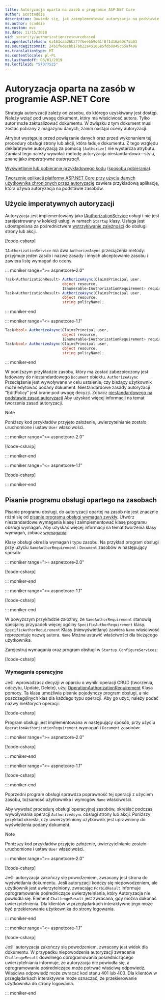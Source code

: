 ```yaml
---
title: Autoryzacja oparta na zasób w programie ASP.NET Core
author: scottaddie
description: Dowiedz się, jak zaimplementować autoryzacja na podstawie zasobów w aplikacji ASP.NET Core, gdy atrybut autoryzacji nie wystarczyć.
ms.author: scaddie
ms.custom: mvc
ms.date: 11/15/2018
uid: security/authorization/resourcebased
ms.openlocfilehash: 6a163caa26b277fbee6b9d61f8f1d16a60c75b03
ms.sourcegitcommit: 24b1f6decbb17bb22a45166e5fdb0845c65af498
ms.translationtype: MT
ms.contentlocale: pl-PL
ms.lasthandoff: 03/01/2019
ms.locfileid: "57077525"
---
```

# <a name="resource-based-authorization-in-aspnet-core"></a>Autoryzacja oparta na zasób w programie ASP.NET Core

Strategia autoryzacji zależy od zasobu, do którego uzyskiwany jest dostęp. Należy wziąć pod uwagę dokument, który ma właściwość autora. Tylko autor może zaktualizować dokumentu. W związku z tym dokument musi zostać pobrany z magazynu danych, zanim nastąpi oceny autoryzacji.

Atrybut występuje przed powiązanie danych oraz przed wykonaniem tej procedury obsługi strony lub akcji, która ładuje dokumentu. Z tego względu deklaratywne autoryzacją za pomocą `[Authorize]` nie wystarcza atrybutu. Zamiast tego należy wywołać metodę autoryzacja niestandardowa&mdash;stylu, znane jako *imperatywne autoryzacji*.

[Wyświetlanie lub pobieranie przykładowego kodu](https://github.com/aspnet/Docs/tree/master/aspnetcore/security/authorization/resourcebased/samples) ([sposobu pobierania](xref:index#how-to-download-a-sample)).

[Tworzenie aplikacji platformy ASP.NET Core przy użyciu danych użytkownika chronionych przez autoryzację](xref:security/authorization/secure-data) zawiera przykładową aplikację, która używa autoryzacja na podstawie zasobów.

## <a name="use-imperative-authorization"></a>Użycie imperatywnych autoryzacji

Autoryzacja jest implementowany jako [IAuthorizationService](/dotnet/api/microsoft.aspnetcore.authorization.iauthorizationservice) usługi i nie jest zarejestrowany w kolekcji usługi w ramach `Startup` klasy. Usługa jest udostępniana za pośrednictwem [wstrzykiwanie zależności](xref:fundamentals/dependency-injection) do obsługi strony lub akcji.

[!code-csharp[](resourcebased/samples/ResourceBasedAuthApp2/Controllers/DocumentController.cs?name=snippet_IAuthServiceDI&highlight=6)]

`IAuthorizationService` ma dwa `AuthorizeAsync` przeciążenia metody: przyjmuje jeden zasób i nazwę zasady i innych akceptowanie zasobu i zawiera listę wymagań do oceny.

::: moniker range=">= aspnetcore-2.0"

```csharp
Task<AuthorizationResult> AuthorizeAsync(ClaimsPrincipal user,
                          object resource,
                          IEnumerable<IAuthorizationRequirement> requirements);
Task<AuthorizationResult> AuthorizeAsync(ClaimsPrincipal user,
                          object resource,
                          string policyName);
```

::: moniker-end

::: moniker range="<= aspnetcore-1.1"

```csharp
Task<bool> AuthorizeAsync(ClaimsPrincipal user,
                          object resource,
                          IEnumerable<IAuthorizationRequirement> requirements);
Task<bool> AuthorizeAsync(ClaimsPrincipal user,
                          object resource,
                          string policyName);
```

::: moniker-end

<a name="security-authorization-resource-based-imperative"></a>

W poniższym przykładzie zasobu, który ma zostać zabezpieczony jest ładowany do niestandardowego `Document` obiektu. `AuthorizeAsync` Przeciążenie jest wywoływane w celu ustalenia, czy bieżący użytkownik może edytować podany dokument. Niestandardowe zasady autoryzacji "EditPolicy" jest brane pod uwagę decyzji. Zobacz [niestandardowego na podstawie zasad autoryzacji](xref:security/authorization/policies) Aby uzyskać więcej informacji na temat tworzenia zasad autoryzacji.

> [!NOTE]
> Poniższy kod przykładów przyjęto założenie, uwierzytelnianie zostało uruchomione i ustaw `User` właściwości.

::: moniker range=">= aspnetcore-2.0"

[!code-csharp[](resourcebased/samples/ResourceBasedAuthApp2/Pages/Document/Edit.cshtml.cs?name=snippet_DocumentEditHandler)]

::: moniker-end

::: moniker range="<= aspnetcore-1.1"

[!code-csharp[](resourcebased/samples/ResourceBasedAuthApp1/Controllers/DocumentController.cs?name=snippet_DocumentEditAction)]

::: moniker-end

## <a name="write-a-resource-based-handler"></a>Pisanie programu obsługi opartego na zasobach

Pisanie programu obsługi, do autoryzacji opartej na zasób nie jest znacznie różni się od [pisanie programu obsługi wymagań zwykły](xref:security/authorization/policies#security-authorization-policies-based-authorization-handler). Utwórz niestandardowe wymagania klasę i zaimplementować klasę programu obsługi wymagań. Aby uzyskać więcej informacji na temat tworzenia klasy wymagań, zobacz [wymagania](xref:security/authorization/policies#requirements).

Klasy obsługi określa wymagań i typu zasobu. Na przykład program obsługi przy użyciu `SameAuthorRequirement` i `Document` zasobów w następujący sposób:

::: moniker range=">= aspnetcore-2.0"

[!code-csharp[](resourcebased/samples/ResourceBasedAuthApp2/Services/DocumentAuthorizationHandler.cs?name=snippet_HandlerAndRequirement)]

::: moniker-end

::: moniker range="<= aspnetcore-1.1"

[!code-csharp[](resourcebased/samples/ResourceBasedAuthApp1/Services/DocumentAuthorizationHandler.cs?name=snippet_HandlerAndRequirement)]

::: moniker-end

W powyższym przykładzie załóżmy, że `SameAuthorRequirement` stanowią specjalny przypadek więcej ogólny `SpecificAuthorRequirement` klasy. `SpecificAuthorRequirement` Klasy (niewyświetlany) zawiera `Name` właściwość reprezentuje nazwę autora. `Name` Można ustawić właściwości dla bieżącego użytkownika.

Zarejestruj wymagania oraz program obsługi w `Startup.ConfigureServices`:

[!code-csharp[](resourcebased/samples/ResourceBasedAuthApp2/Startup.cs?name=snippet_ConfigureServicesSample&highlight=3-7,9)]

### <a name="operational-requirements"></a>Wymagania operacyjne

Jeśli wprowadzasz decyzji w oparciu o wyniki operacji CRUD (tworzenia, odczytu, Update, Delete), użyj [OperationAuthorizationRequirement](/dotnet/api/microsoft.aspnetcore.authorization.infrastructure.operationauthorizationrequirement) Klasa pomocy. Ta klasa umożliwia pisanie pojedynczy program obsługi, a nie poszczególnych klas dla każdego typu operacji. Aby go użyć, należy podać nazwy niektórych operacji:

[!code-csharp[](resourcebased/samples/ResourceBasedAuthApp2/Services/DocumentAuthorizationCrudHandler.cs?name=snippet_OperationsClass)]

Program obsługi jest implementowana w następujący sposób, przy użyciu `OperationAuthorizationRequirement` wymagań i `Document` zasobów:

::: moniker range=">= aspnetcore-2.0"

[!code-csharp[](resourcebased/samples/ResourceBasedAuthApp2/Services/DocumentAuthorizationCrudHandler.cs?name=snippet_Handler)]

::: moniker-end

::: moniker range="<= aspnetcore-1.1"

[!code-csharp[](resourcebased/samples/ResourceBasedAuthApp1/Services/DocumentAuthorizationCrudHandler.cs?name=snippet_Handler)]

::: moniker-end

Poprzedni program obsługi sprawdza poprawność tej operacji z użyciem zasobu, tożsamość użytkownika i wymogów `Name` właściwości.

Aby wywołać procedurę obsługi operacyjnej zasobów, określać podczas wywoływania operacji `AuthorizeAsync` obsługi strony lub akcji. Poniższy przykład określa, czy uwierzytelniony użytkownik jest uprawniony do wyświetlenia podany dokument.

> [!NOTE]
> Poniższy kod przykładów przyjęto założenie, uwierzytelnianie zostało uruchomione i ustaw `User` właściwości.

::: moniker range=">= aspnetcore-2.0"

[!code-csharp[](resourcebased/samples/ResourceBasedAuthApp2/Pages/Document/View.cshtml.cs?name=snippet_DocumentViewHandler&highlight=10-11)]

Jeśli autoryzacja zakończy się powodzeniem, zwracany jest strona do wyświetlania dokumentu. Jeśli autoryzacji kończy się niepowodzeniem, ale użytkownik jest uwierzytelniony, zwracając `ForbidResult` informuje oprogramowanie pośredniczące uwierzytelniania, który Autoryzacja nie powiodła się. Element `ChallengeResult` jest zwracana, gdy można dokonać uwierzytelnienia. Dla klientów w przeglądarkach interaktywne jego może być przekierowanie użytkownika do strony logowania.

::: moniker-end

::: moniker range="<= aspnetcore-1.1"

[!code-csharp[](resourcebased/samples/ResourceBasedAuthApp1/Controllers/DocumentController.cs?name=snippet_DocumentViewAction&highlight=11-12)]

Jeśli autoryzacja zakończy się powodzeniem, zwracany jest widok dla dokumentu. W przypadku niepowodzenia autoryzacji zwracanie `ChallengeResult` dowolnego oprogramowania pośredniczącego uwierzytelniania informuje, że autoryzacja nie powiodła się, a oprogramowanie pośredniczące może potrwać właściwą odpowiedź. Właściwa odpowiedź może zwracać kod stanu 401 lub 403. Dla klientów w przeglądarkach interaktywne może oznaczać, że przekierowanie użytkownika do strony logowania.

::: moniker-end
